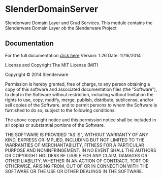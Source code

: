 SlenderDomainServer
===================

Slenderware Domain Layer and Crud Services.
This module contains the Slenderware Domain Layer ob the Slenderware Project

Documentation
-------------
For the full documentation <a href="https://drive.google.com/file/d/0B1qbAtIikoTfbGJocW43N2lLNjA/view?usp=sharing">click here</a>
Version: 1.26 Date: 11/16/2014

License and Copyright
The MIT License (MIT)

Copyright © 2014 Slenderware

Permission is hereby granted, free of charge, to any person obtaining a copy of this software and associated documentation files (the "Software"), to deal in the Software without restriction, including without limitation the rights to use, copy, modify, merge, publish, distribute, sublicense, and/or sell copies of the Software, and to permit persons to whom the Software is furnished to do so, subject to the following conditions:

The above copyright notice and this permission notice shall be included in all copies or substantial portions of the Software.

THE SOFTWARE IS PROVIDED "AS IS", WITHOUT WARRANTY OF ANY KIND, EXPRESS OR IMPLIED, INCLUDING BUT NOT LIMITED TO THE WARRANTIES OF MERCHANTABILITY, FITNESS FOR A PARTICULAR PURPOSE AND NONINFRINGEMENT. IN NO EVENT SHALL THE AUTHORS OR COPYRIGHT HOLDERS BE LIABLE FOR ANY CLAIM, DAMAGES OR OTHER LIABILITY, WHETHER IN AN ACTION OF CONTRACT, TORT OR OTHERWISE, ARISING FROM, OUT OF OR IN CONNECTION WITH THE SOFTWARE OR THE USE OR OTHER DEALINGS IN THE SOFTWARE.
